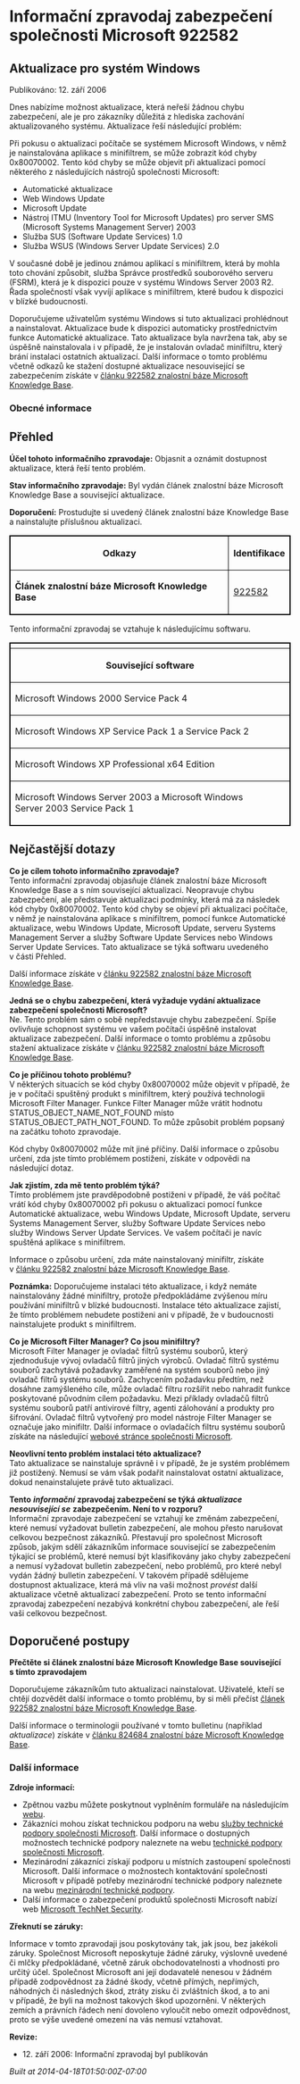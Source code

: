 ﻿---
Title: Informační zpravodaj zabezpečení společnosti Microsoft 922582

TOCTitle: 922582

ms:assetid: 922582

ms:mtpsurl: https://technet.microsoft.com/cs-CZ/library/922582(v=Security.10)

ms:contentKeyID: 61223549

---

# Informační zpravodaj zabezpečení společnosti Microsoft 922582 #

## Aktualizace pro systém Windows ##

Publikováno: 12. září 2006

Dnes nabízíme možnost aktualizace, která neřeší žádnou chybu zabezpečení, ale je pro zákazníky důležitá z hlediska zachování aktualizovaného systému. Aktualizace řeší následující problém:

Při pokusu o aktualizaci počítače se systémem Microsoft Windows, v němž je nainstalována aplikace s minifiltrem, se může zobrazit kód chyby 0x80070002. Tento kód chyby se může objevit při aktualizaci pomocí některého z následujících nástrojů společnosti Microsoft:

* Automatické aktualizace
* Web Windows Update
* Microsoft Update
* Nástroj ITMU (Inventory Tool for Microsoft Updates) pro server SMS (Microsoft Systems Management Server) 2003
* Služba SUS (Software Update Services) 1.0
* Služba WSUS (Windows Server Update Services) 2.0

V současné době je jedinou známou aplikací s minifiltrem, která by mohla toto chování způsobit, služba Správce prostředků souborového serveru (FSRM), která je k dispozici pouze v systému Windows Server 2003 R2. Řada společností však vyvíjí aplikace s minifiltrem, které budou k dispozici v blízké budoucnosti.

Doporučujeme uživatelům systému Windows si tuto aktualizaci prohlédnout a nainstalovat. Aktualizace bude k dispozici automaticky prostřednictvím funkce Automatické aktualizace. Tato aktualizace byla navržena tak, aby se úspěšně nainstalovala i v případě, že je instalován ovladač minifiltru, který brání instalaci ostatních aktualizací. Další informace o tomto problému včetně odkazů ke stažení dostupné aktualizace nesouvisející se zabezpečením získáte v [článku 922582 znalostní báze Microsoft Knowledge Base](http://support.microsoft.com/kb/922582/cs).

### Obecné informace ###

## Přehled ##

**Účel tohoto informačního zpravodaje:** Objasnit a oznámit dostupnost aktualizace, která řeší tento problém.

**Stav informačního zpravodaje:** Byl vydán článek znalostní báze Microsoft Knowledge Base a související aktualizace.

**Doporučení:** Prostudujte si uvedený článek znalostní báze Knowledge Base a nainstalujte příslušnou aktualizaci.

<p> </p>
<table style="border:1px solid black;">

<tr>


<th style="border:1px solid black;">

Odkazy
</th>
<th style="border:1px solid black;">

Identifikace
</th></tr>
<tr>

<td style="border:1px solid black;">

**Článek znalostní báze Microsoft Knowledge Base**
</td>
<td style="border:1px solid black;">

[922582](http://support.microsoft.com/kb/922582/cs)
</td></tr>
</table>

Tento informační zpravodaj se vztahuje k následujícímu softwaru.

<p> </p>
<table style="border:1px solid black;">

<tr>

<th style="border:1px solid black;">

</th></tr>
<tr>

<th colspan="1" style="border:1px solid black;">

Související software
</th></tr>
<tr>

<td style="border:1px solid black;">

Microsoft Windows 2000 Service Pack 4
</td></tr>
<tr>

<td style="border:1px solid black;">

Microsoft Windows XP Service Pack 1 a Service Pack 2
</td></tr>
<tr>

<td style="border:1px solid black;">

Microsoft Windows XP Professional x64 Edition
</td></tr>
<tr>

<td style="border:1px solid black;">

Microsoft Windows Server 2003 a Microsoft Windows Server 2003 Service Pack 1
</td></tr>
</table>

## Nejčastější dotazy ##

**Co je cílem tohoto informačního zpravodaje?**  
Tento informační zpravodaj objasňuje článek znalostní báze Microsoft Knowledge Base a s ním související aktualizaci. Neopravuje chybu zabezpečení, ale představuje aktualizaci podmínky, která má za následek kód chyby 0x80070002. Tento kód chyby se objeví při aktualizaci počítače, v němž je nainstalována aplikace s minifiltrem, pomocí funkce Automatické aktualizace, webu Windows Update, Microsoft Update, serveru Systems Management Server a služby Software Update Services nebo Windows Server Update Services. Tato aktualizace se týká softwaru uvedeného v části Přehled.

Další informace získáte v [článku 922582 znalostní báze Microsoft Knowledge Base](http://support.microsoft.com/kb/922582/cs).

**Jedná se o chybu zabezpečení, která vyžaduje vydání aktualizace zabezpečení společnosti Microsoft?**  
Ne. Tento problém sám o sobě nepředstavuje chybu zabezpečení. Spíše ovlivňuje schopnost systému ve vašem počítači úspěšně instalovat aktualizace zabezpečení. Další informace o tomto problému a způsobu stažení aktualizace získáte v [článku 922582 znalostní báze Microsoft Knowledge Base](http://support.microsoft.com/kb/922582/cs).

**Co je příčinou tohoto problému?**  
V některých situacích se kód chyby 0x80070002 může objevit v případě, že je v počítači spuštěný produkt s minifiltrem, který používá technologii Microsoft Filter Manager. Funkce Filter Manager může vrátit hodnotu STATUS_OBJECT_NAME_NOT_FOUND místo STATUS_OBJECT_PATH_NOT_FOUND. To může způsobit problém popsaný na začátku tohoto zpravodaje.

Kód chyby 0x80070002 může mít jiné příčiny. Další informace o způsobu určení, zda jste tímto problémem postiženi, získáte v odpovědi na následující dotaz.

**Jak zjistím, zda mě tento problém týká?**  
Tímto problémem jste pravděpodobně postiženi v případě, že váš počítač vrátí kód chyby 0x80070002 při pokusu o aktualizaci pomocí funkce Automatické aktualizace, webu Windows Update, Microsoft Update, serveru Systems Management Server, služby Software Update Services nebo služby Windows Server Update Services. Ve vašem počítači je navíc spuštěná aplikace s minifiltrem.

Informace o způsobu určení, zda máte nainstalovaný minifiltr, získáte v [článku 922582 znalostní báze Microsoft Knowledge Base](http://support.microsoft.com/kb/922582/cs).

**Poznámka:** Doporučujeme instalaci této aktualizace, i když nemáte nainstalovány žádné minifiltry, protože předpokládáme zvýšenou míru používání minifiltrů v blízké budoucnosti. Instalace této aktualizace zajistí, že tímto problémem nebudete postiženi ani v případě, že v budoucnosti nainstalujete produkt s minifiltrem.

**Co je Microsoft Filter Manager? Co jsou minifiltry?**  
Microsoft Filter Manager je ovladač filtrů systému souborů, který zjednodušuje vývoj ovladačů filtrů jiných výrobců. Ovladač filtrů systému souborů zachytává požadavky zaměřené na systém souborů nebo jiný ovladač filtrů systému souborů. Zachycením požadavku předtím, než dosáhne zamýšleného cíle, může ovladač filtru rozšířit nebo nahradit funkce poskytované původním cílem požadavku. Mezi příklady ovladačů filtrů systému souborů patří antivirové filtry, agenti zálohování a produkty pro šifrování. Ovladač filtrů vytvořený pro model nástroje Filter Manager se označuje jako minifiltr. Další informace o ovladačích filtru systému souborů získáte na následující [webové stránce společnosti Microsoft](http://go.microsoft.com/fwlink/?linkid=72993).

**Neovlivní tento problém instalaci této aktualizace?**  
Tato aktualizace se nainstaluje správně i v případě, že je systém problémem již postižený. Nemusí se vám však podařit nainstalovat ostatní aktualizace, dokud nenainstalujete právě tuto aktualizaci.

**Tento** ***informační*** **zpravodaj zabezpečení se týká** ***aktualizace nesouvisející se*** **zabezpečením. Není to v rozporu?**  
Informační zpravodaje zabezpečení se vztahují ke změnám zabezpečení, které nemusí vyžadovat bulletin zabezpečení, ale mohou přesto narušovat celkovou bezpečnost zákazníků. Přestavují pro společnost Microsoft způsob, jakým sdělí zákazníkům informace související se zabezpečením týkající se problémů, které nemusí být klasifikovány jako chyby zabezpečení a nemusí vyžadovat bulletin zabezpečení, nebo problémů, pro které nebyl vydán žádný bulletin zabezpečení. V takovém případě sdělujeme dostupnost aktualizace, která má vliv na vaši možnost *provést* další aktualizace včetně aktualizací zabezpečení. Proto se tento informační zpravodaj zabezpečení nezabývá konkrétní chybou zabezpečení, ale řeší vaši celkovou bezpečnost.

## Doporučené postupy ##

**Přečtěte si článek znalostní báze Microsoft Knowledge Base související s tímto zpravodajem**

Doporučujeme zákazníkům tuto aktualizaci nainstalovat. Uživatelé, kteří se chtějí dozvědět další informace o tomto problému, by si měli přečíst [článek 922582 znalostní báze Microsoft Knowledge Base](http://support.microsoft.com/kb/922582/cs).

Další informace o terminologii používané v tomto bulletinu (například *aktualizace*) získáte v [článku 824684 znalostní báze Microsoft Knowledge Base](http://support.microsoft.com/kb/824684/cs).

### Další informace ###

**Zdroje informací:**

* Zpětnou vazbu můžete poskytnout vyplněním formuláře na následujícím [webu](https://support.microsoft.com/common/survey.aspx?scid=sw;en;1257&amp;amp;showpage=1&amp;amp;ws=technet&amp;amp;sd=tech).
* Zákazníci mohou získat technickou podporu na webu [služby technické podpory společnosti Microsoft](http://go.microsoft.com/fwlink/?linkid=21131). Další informace o dostupných možnostech technické podpory naleznete na webu [technické podpory společnosti Microsoft](http://support.microsoft.com/?ln=cs).
* Mezinárodní zákazníci získají podporu u místních zastoupení společnosti Microsoft. Další informace o možnostech kontaktování společnosti Microsoft v případě potřeby mezinárodní technické podpory naleznete na webu [mezinárodní technické podpory](http://go.microsoft.com/fwlink/?linkid=21155).
* Další informace o zabezpečení produktů společnosti Microsoft nabízí web [Microsoft TechNet Security](http://www.microsoft.com/cze/technet/security/).

**Zřeknutí se záruky:**

Informace v tomto zpravodaji jsou poskytovány tak, jak jsou, bez jakékoli záruky. Společnost Microsoft neposkytuje žádné záruky, výslovně uvedené či mlčky předpokládané, včetně záruk obchodovatelnosti a vhodnosti pro určitý účel. Společnost Microsoft ani její dodavatelé nenesou v žádném případě zodpovědnost za žádné škody, včetně přímých, nepřímých, náhodných či následných škod, ztráty zisku či zvláštních škod, a to ani v případě, že byli na možnost takových škod upozorněni. V některých zemích a právních řádech není dovoleno vyloučit nebo omezit odpovědnost, proto se výše uvedené omezení na vás nemusí vztahovat.

**Revize:**

* <p>12. září 2006: Informační zpravodaj byl publikován</p>

*Built at 2014-04-18T01:50:00Z-07:00*
